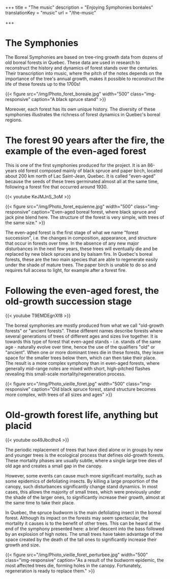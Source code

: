 +++
title = "The music"
description =  "Enjoying Symphonies boréales"
translationKey = "music"
url =  "/the-music"

+++

# The Symphonies

The Boreal Symphonies are based on tree-ring growth data from dozens of old boreal forests in Quebec. These data are used in research to reconstruct the history and dynamics of forest stands over the centuries. Their transcription into music, where the pitch of the notes depends on the importance of the tree's annual growth, makes it possible to reconstruct the life of these forests up to the 1700s!


{{< figure src="/img/Photo_foret_boreale.jpg" width="500" class="img-responsive" caption="A black spruce stand" >}}

Moreover, each forest has its own unique history. The diversity of these symphonies illustrates the richness of forest dynamics in Quebec's boreal regions.

# The forest 90 years after the fire, the example of the even-aged forest

This is one of the first symphonies produced for the project. It is an 86-years old forest composed mainly of black spruce and paper birch, located about 200 km north of Lac Saint-Jean, Quebec. It is called "even-aged" because the seeds of these trees germinated almost all at the same time, following a forest fire that occurred around 1930.

<div class="row">
<div class="col-md-7">
{{< youtube KeJMJnS_3oM >}}
</div>
</div>

{{< figure src="/img/Photo_foret_equienne.jpg" width="500" class="img-responsive" caption="Even-aged boreal forest, where black spruce and jack pine blend here. The structure of the forest is very simple, with trees of the same size." >}}


The even-aged forest is the first stage of what we name "forest succession", i.e. the changes in composition, appearance, and structure that occur in forests over time. In the absence of any new major disturbances in the next few years, these trees will eventually die and be replaced by new black spruces and by balsam firs. In Quebec's boreal forests, these are the two main species that are able to regenerate easily under the shade of mature trees. The paper birch is unable to do so and requires full access to light, for example after a forest fire.

# Following the even-aged forest, the old-growth succession stage

<div class="row">
<div class="col-md-7">
{{< youtube T9EMDEgnXf8 >}}
</div>
</div>

The boreal symphonies are mostly produced from what we call "old-growth forests" or "ancient forests". These different names describe forests where several generations of trees of different ages and sizes live together. It is towards this type of forest that even-aged stands - i.e. stands of the same age - naturally evolve over time, hence the use of the qualifiers "old" or "ancient".
When one or more dominant trees die in these forests, they leave space for the smaller trees below them, which can then take their place. The result is a more complex symphony than in even-aged forests, where generally mid-range notes are mixed with short, high-pitched flashes revealing this small-scale mortality/regeneration process.


{{< figure src="/img/Photo_vieille_foret.jpg" width="500"  class="img-responsive" caption="Old black spruce forest, stand structure becomes more complex, with trees of all sizes and ages" >}}


# Old-growth forest life, anything but placid
<div class="row">
<div class="col-md-7">
{{< youtube oo49Jbcdhz4 >}}
</div>
</div>

The periodic replacement of trees that have died alone or in groups by new and younger trees is the ecological process that defines old-growth forests. These mortality phases are usually subtle, where a single large tree dies of old age and creates a small gap in the canopy.

However, some events can cause much more significant mortality, such as some epidemics of defoliating insects. By killing a large proportion of the canopy, such disturbances significantly change stand dynamics. In most cases, this allows the majority of small trees, which were previously under the shade of the larger ones, to significantly increase their growth, almost at the same time to take their place.

In Quebec, the spruce budworm is the main defoliating insect in the boreal forest. Although its impact on the forests may seem spectacular, the mortality it causes is to the benefit of other trees. This can be heard at the end of the symphony presented here: a brief descent into the bass followed by an explosion of high notes. The small trees have taken advantage of the space created by the death of the tall ones to significantly increase their growth and size.

{{< figure src="/img/Photo_vieille_foret_perturbee.jpg" width="500" class="img-responsive" caption="As a result of the budworm epidemic, the most affected trees die, forming holes in the canopy. Fortunately, regeneration is ready to replace them." >}}


